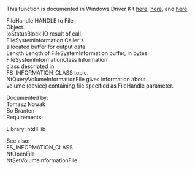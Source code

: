 This function is documented in Windows Driver Kit [here](https://learn.microsoft.com/en-us/windows-hardware/drivers/ddi/ntddk/nf-ntddk-zwqueryvolumeinformationfile), [here](https://learn.microsoft.com/en-us/windows-hardware/drivers/ddi/ntifs/nf-ntifs-ntqueryvolumeinformationfile), and [here](https://learn.microsoft.com/en-us/windows-hardware/drivers/ddi/ntifs/nf-ntifs-zwqueryvolumeinformationfile).

FileHandle HANDLE to File \
Object. \
IoStatusBlock IO result of call. \
FileSystemInformation Caller's \
allocated buffer for output data. \
Length Length of FileSystemInformation buffer, in bytes. \
FileSystemInformationClass Information \
class descripted in \
FS\_INFORMATION\_CLASS topic. \
NtQueryVolumeInformationFile gives information about \
volume \(device\) containing file specified as FileHandle parameter.

Documented by: \
Tomasz Nowak \
Bo Branten \
Requirements:

Library: ntdll.lib

See also: \
FS\_INFORMATION\_CLASS \
NtOpenFile \
NtSetVolumeInformationFile
